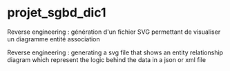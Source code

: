 # projet_sgbd_dic1

Reverse engineering : génération d'un fichier SVG permettant de visualiser un diagramme entité association

Reverse engineering : generating a svg file that shows an entity relationship diagram which represent the logic behind the data in a json or xml file

